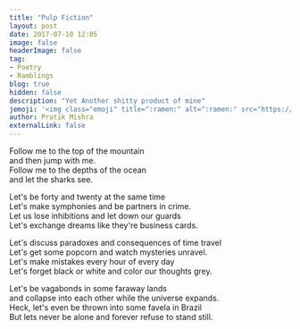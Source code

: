 ```yaml
---
title: "Pulp Fiction"
layout: post
date: 2017-07-10 12:05
image: false
headerImage: false
tag: 
- Poetry
- Ramblings
blog: true
hidden: false
description: "Yet Another shitty product of mine"
jemoji: '<img class="emoji" title=":ramen:" alt=":ramen:" src="https://assets.github.com/images/icons/emoji/unicode/1f35c.png" height="20" width="20" align="absmiddle">'
author: Pratik Mishra
externalLink: false
---
```


Follow me to the top of the mountain  
and then jump with me.  
Follow me to the depths of the ocean  
and let the sharks see.  

Let's be forty and twenty at the same time  
Let's make symphonies and be partners in crime.  
Let us lose inhibitions and let down our guards  
Let's exchange dreams like they're business cards.  

Let's discuss paradoxes and consequences of time travel  
Let's get some popcorn and watch mysteries unravel.  
Let's make mistakes every hour of every day  
Let's forget black or white and color our thoughts grey.  

Let's be vagabonds in some faraway lands  
and collapse into each other while the universe expands.  
Heck, let's even be thrown into some favela in Brazil  
But lets never be alone and forever refuse to stand still.  

